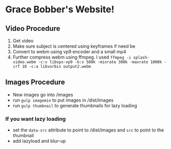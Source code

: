 # Grace Bobber's Website!

## Video Procedure

1. Get video
2. Make sure subject is centered using keyframes if need be
3. Convert to webm using vp9 encoder and a small mp4
4. Further compress webm using ffmpeg. I used `ffmpeg -i splash-video.webm -c:v libvpx-vp9 -b:v 500k -minrate 300k -maxrate 1000k -crf 10 -c:a libvorbis output2.webm`

## Images Procedure

- New images go into /images
- run `gulp imagemin` to put images in /dist/images
- run `gulp thumbnail` to generate thumbnails for lazy loading

### If you want lazy loading

- set the `data-src` attribute to point to /dist/images and `src` to point to the thumbnail
- add lazyload and blur-up
